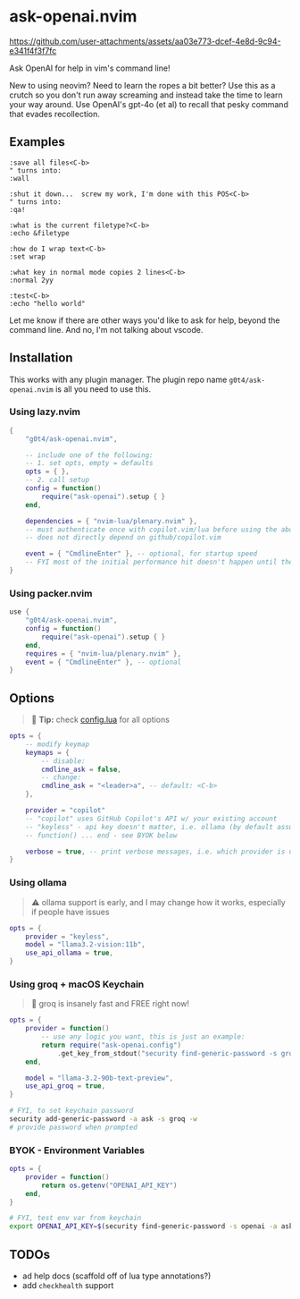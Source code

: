 # ask-openai.nvim

https://github.com/user-attachments/assets/aa03e773-dcef-4e8d-9c94-e341f4f3f7fc

Ask OpenAI for help in vim's command line!

New to using neovim? Need to learn the ropes a bit better? Use this as a crutch so you don't run away screaming and instead take the time to learn your way around. Use OpenAI's gpt-4o (et al) to recall that pesky command that evades recollection.

## Examples

```vim
:save all files<C-b>
" turns into:
:wall

:shut it down...  screw my work, I'm done with this POS<C-b>
" turns into:
:qa!

:what is the current filetype?<C-b>
:echo &filetype

:how do I wrap text<C-b>
:set wrap

:what key in normal mode copies 2 lines<C-b>
:normal 2yy

:test<C-b>
:echo "hello world"

```

Let me know if there are other ways you'd like to ask for help, beyond the command line. And no, I'm not talking about vscode.

## Installation

This works with any plugin manager. The plugin repo name `g0t4/ask-openai.nvim` is all you need to use this.

### Using lazy.nvim

```lua
{
    "g0t4/ask-openai.nvim",

    -- include one of the following:
    -- 1. set opts, empty = defaults
    opts = { },
    -- 2. call setup
    config = function()
        require("ask-openai").setup { }
    end,

    dependencies = { "nvim-lua/plenary.nvim" },
    -- must authenticate once with copilot.vim/lua before using the above copilot provider
    -- does not directly depend on github/copilot.vim

    event = { "CmdlineEnter" }, -- optional, for startup speed
    -- FYI most of the initial performance hit doesn't happen until the first use
}
```

### Using packer.nvim

```lua
use {
    "g0t4/ask-openai.nvim",
    config = function()
        require("ask-openai").setup { }
    end,
    requires = { "nvim-lua/plenary.nvim" },
    event = { "CmdlineEnter" }, -- optional
}
```

## Options

> 📌 **Tip:** check [config.lua](lua/ask-openai/config.lua) for all options

```lua
opts = {
    -- modify keymap
    keymaps = {
        -- disable:
        cmdline_ask = false,
        -- change:
        cmdline_ask = "<leader>a", -- default: <C-b>
    },

    provider = "copilot"
    -- "copilot" uses GitHub Copilot's API w/ your existing account
    -- "keyless" - api key doesn't matter, i.e. ollama (by default assumes ollama's API endpoint)
    -- function() ... end - see BYOK below

    verbose = true, -- print verbose messages, i.e. which provider is used on first ask
}
```

### Using ollama

> ⚠️ ollama support is early, and I may change how it works, especially if people have issues

```lua
opts = {
    provider = "keyless",
    model = "llama3.2-vision:11b",
    use_api_ollama = true,
}
```

### Using groq + macOS Keychain

> 💨 groq is insanely fast and FREE right now!

```lua
opts = {
    provider = function()
        -- use any logic you want, this is just an example:
        return require("ask-openai.config")
            .get_key_from_stdout("security find-generic-password -s groq -a ask -w" )
    end,

    model = "llama-3.2-90b-text-preview",
    use_api_groq = true,
}
```

```bash
# FYI, to set keychain password
security add-generic-password -a ask -s groq -w
# provide password when prompted
```

### BYOK - Environment Variables

```lua
opts = {
    provider = function()
        return os.getenv("OPENAI_API_KEY")
    end,
}
```

```bash
# FYI, test env var from keychain
export OPENAI_API_KEY=$(security find-generic-password -s openai -a ask -w )
```

## TODOs

-   ad help docs (scaffold off of lua type annotations?)
-   add `checkhealth` support
